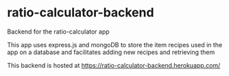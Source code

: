 # ratio-calculator-backend

Backend for the ratio-calculator app

This app uses express.js and mongoDB to store the item recipes used in the app on a database
and facilitates adding new recipes and retrieving them

This backend is hosted at https://ratio-calculator-backend.herokuapp.com/
